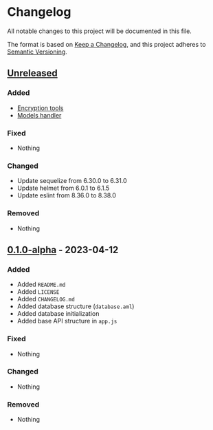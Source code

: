 # Changelog

All notable changes to this project will be documented in this file.

The format is based on [Keep a Changelog](https://keepachangelog.com/en/1.0.0/),
and this project adheres to [Semantic Versioning](https://semver.org/spec/v2.0.0.html).

## [Unreleased]
### Added
- [Encryption tools](src/utils/encryption.js)
- [Models handler](src/handlers/modelsHandler.js)

### Fixed
- Nothing

### Changed
- Update sequelize from 6.30.0 to 6.31.0
- Update helmet from 6.0.1 to 6.1.5
- Update eslint from 8.36.0 to 8.38.0

### Removed
- Nothing


## [0.1.0-alpha] - 2023-04-12
### Added
- Added `README.md`
- Added `LICENSE`
- Added `CHANGELOG.md`
- Added database structure (`database.aml`)
- Added database initialization
- Added base API structure in `app.js`

### Fixed
- Nothing

### Changed
- Nothing

### Removed
- Nothing

[Unreleased]: https://github.com/AmicaleCORE/Karl-API/compare/v0.1.0-alpha...HEAD
[0.1.0-alpha]: https://github.com/AmicaleCORE/Karl-API/releases/tags/v0.1.0-alpha